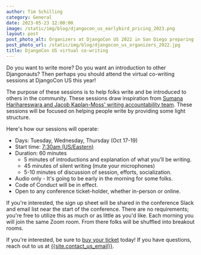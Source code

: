 ```yaml
---
author: Tim Schilling
category: General
date: 2023-05-23 12:00:00
image: /static/img/blog/djangocon_us_earlybird_pricing_2023.png
layout: post
post_photo_alt: Organizers at DjangoCon US 2022 in San Diego preparing before the conference. But it looks like they could be co-writing!
post_photo_url: /static/img/blog/djangocon_us_organizers_2022.jpg
title: DjangoCon US virtual co-writing
---
```


Do you want to write more? Do you want an introduction to other Djangonauts? Then perhaps you should attend the virtual co-writing sessions at DjangoCon US this year!

The purpose of these sessions is to help folks write and be introduced to others in the community. These sessions draw inspiration from [Sumana Harihareswara and Jacob Kaplan-Moss' writing accountability team](https://jacobian.org/2021/mar/9/coworking-to-write-more/). These sessions will be focused on helping people write by providing some light structure.

Here's how our sessions will operate:

- Days: Tuesday, Wednesday, Thursday (Oct 17-19)
- Start time: [7:30am (US/Eastern)](https://time.is/0730_17_Oct_2023_in_Durham)
- Duration: 60 minutes
  - 5 minutes of introductions and explanation of what you'll be writing.
  - 45 minutes of silent writing (mute your microphones)
  - 5-10 minutes of discussion of session, efforts, socialization.
- Audio only - It's going to be early in the morning for some folks.
- Code of Conduct will be in effect.
- Open to any conference ticket-holder, whether in-person or online.

If you're interested, the sign up sheet will be shared in the conference Slack and email list near the start of the conference. There are no requirements; you're free to utilize this as much or as little as you'd like. Each morning you will join the same Zoom room. From there folks will be shuffled into breakout rooms.

If you're interested, be sure to [buy your ticket]({{site.ticket_link}}) today! If you have questions, reach out to us at [{{site.contact_us_email}}](mailto:{{site.contact_us_email}}).

